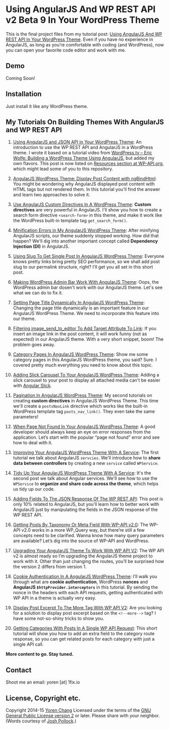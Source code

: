 # Using AngularJS And WP REST API v2 Beta 9 In Your WordPress Theme

This is the final project files from my tutorial post: [Using AngularJS And WP REST API In Your WordPress Theme](http://1fix.io/blog/2014/11/05/angularjs-json-api-wp-theme/). Even if you have no experience in AngularJS, as long as you’re comfortable with coding (and WordPress), now you can open your favorite code editor and work with me.

## Demo

Coming Soon!

## Installation

Just install it like any WordPress theme.

## My Tutorials On Building Themes With AngularJS and WP REST API

1. [Using AngularJS and JSON API in Your WordPress Theme](https://1fix.io/blog/2014/11/05/angularjs-json-api-wp-theme/): An introduction to use the WP REST API and AngularJS in a WordPress theme. I wrote it based on a tutorial video from [WordPress.tv – Eric Wolfe: Building a WordPress Theme Using AngularJS](http://wordpress.tv/2014/06/16/eric-w-building-a-wordpress-theme-using-angularjs/), but added my own flavors. This post is now listed on [Resources section at WP-API.org](http://wp-api.org/resources.html), which might lead some of you to this repository.

2. [AngularJS WordPress Theme: Display Post Content with ngBindHtml](https://1fix.io/blog/2014/11/13/angularjs-wordpress-theme-ngbindhtml/): You might be wondering why AngularJS displayed post content with HTML tags but not rendered them. In this tutorial you'll find the answer and learn two approaches to solve it.

3. [Use AngularJS Custom Directives In A WordPress Theme](https://1fix.io/blog/2014/12/28/angularjs-wordpress-custom-directives/): **Custom directives** are very powerful in AngularJS. I'll show you how to create a search form directive `<search-form>` in this theme, and make it work like the WordPress built-in template tag `get_search_form()`.

4. [Minification Errors in My AngularJS WordPress Theme](https://1fix.io/blog/2015/01/02/minification-errors-angularjs-wordpress/): After minifying AngularJS scripts, our theme suddenly stopped working. How did that happen? We'll dig into another important concept called **Dependency Injection (DI)** in AngularJS.

5. [Using Slug To Get Single Post In AngularJS WordPress Theme](https://1fix.io/blog/2015/02/06/slug-angularjs-wordpress-theme/): Everyone knows pretty links bring pretty SEO performance, so we shall add post slug to our permalink structure, right? I'll get you all set in this short post.

6. [Making WordPress Admin Bar Work With AngularJS Theme](https://1fix.io/blog/2015/02/07/wordpress-admin-bar-angularjs-theme/): Oops, the WordPress admin bar dosen't work with our AngularJS theme. Let's see what we can do to fix it.

7. [Setting Page Title Dynamically In AngularJS WordPress Theme](https://1fix.io/blog/2015/02/08/set-page-title-angularjs-wordpress-theme/): Changing the page title dynamically is an important feature in our AngularJS WordPress Theme. We need to incorporate this feature into our theme.

8. [Filtering image_send_to_editor To Add Target Attribute To Link](https://1fix.io/blog/2015/02/26/add-link-target/): If you insert an image link in the post content, it will work funny (not as expected) in our AngularJS theme. With a very short snippet, boom! The problem goes away.

9. [Category Pages In AngularJS WordPress Theme](https://1fix.io/blog/2015/03/12/category-pages-angularjs-wordpress-theme/): Show me some category pages in this AngularJS WordPress theme, you said? Sure. I covered pretty much everything you need to know about this topic.

10. [Adding Slick Carousel To Your AngularJS WordPress Theme](https://1fix.io/blog/2015/03/22/angular-slick-wordpress/): Adding a slick carousel to your post to display all attached media can't be easier with [Angular Slick](https://github.com/vasyabigi/angular-slick).

11. [Pagination In AngularJS WordPress Theme](https://1fix.io/blog/2015/04/12/pagination-angularjs-wordpress-theme/): My second tutorials on creating **custom directives** in AngularJS WordPress Theme. This time we'll create a `postsNavLink` directive which works like the built-in WordPress template tag `posts_nav_link()`. They even take the same parameters!

12. [When Page Not Found In Your AngularJS WordPress Theme](https://1fix.io/blog/2015/05/03/page-not-found-angular-wordpress-theme/): A good developer should always keep an eye on error responses from the application. Let’s start with the popular “page not found” error and see how to deal with it.

13. [Improving Your AngularJS WordPress Theme With A Service](https://1fix.io/blog/2015/05/26/service-angularjs-wordpress-theme/): The first tutorial we talk about AngularJS `servcies`. We'll introduce how to **share data between controllers** by creating a new `service` called `WPService`.

14. [Tidy Up Your AngularJS WordPress Theme With A Service](https://1fix.io/blog/2015/06/13/tidyup-angularjs-wordpress-service/): It's the second post we talk about Angular services. We'll see how to use the `WPService` to **organize and share code across the theme**, which helps us tidy up our code.

15. [Adding Fields To The JSON Response Of The WP REST API](https://1fix.io/blog/2015/06/26/adding-fields-wp-rest-api/): This post is only 10% related to AngularJS, but you’ll learn how to better work with AngularJS just by manipulating the fields in the JSON response of the WP REST API.

16. [Getting Posts By Taxonomy Or Meta Field With WP-API v2.0](https://1fix.io/blog/2015/07/20/query-vars-wp-api/): The WP-API v2.0 works in a more WP_Query way, but there’re still a few concepts need to be clarified. Wanna know how many query parameters are available? Let’s dig into the source of WP-API and WordPress.

17. [Upgrading Your AngularJS Theme To Work With WP API V2](https://1fix.io/blog/2015/09/29/wp-api-v2-angularjs-theme/): The WP API v2 is almost ready so I’m upgrading the AngularJS theme project to work with it. Other than just changing the routes, you’ll be surprised how the version 2 differs from version 1.

18. [Cookie Authentication In A AngularJS WordPress Theme](https://1fix.io/blog/2015/10/11/cookie-authentication-wp-api-angularjs/): I’ll walk you through what are **cookie authentication**, WordPress **nonces** and **AngularJS `$httpProvider.interceptors`** in this tutorial.&nbsp;By sending the nonce in the headers with each API requests, getting authenticated with WP API in a theme is actually very easy.

19. [Display Post Excerpt To The More Tag With WP API V2](https://1fix.io/blog/2015/12/12/more-tag-wp-api/):
Are you looking for a solution to display post excerpt based on the `<!--more-->` tag? I have some not-so-shiny tricks to show you.

20. [Getting Categories With Posts In A Single WP API Request](https://1fix.io/blog/2015/12/18/single-request-category-posts/): This short tutorial will show you how to add an extra field to the category route response, so you can get related posts for each category with just a single API call.

**More content to go. Stay tuned.**

## Contact

Shoot me an email: yoren [at] 1fix.io

## License, Copyright etc.

Copyright 2014-15 [Yoren Chang](https://1fix.io) Licensed under the terms of the [GNU General Public License version 2](http://www.gnu.org/licenses/gpl-2.0.html) or later. Please share with your neighbor. (Words courtesy of [Josh Pollock](http://JoshPress.net).)